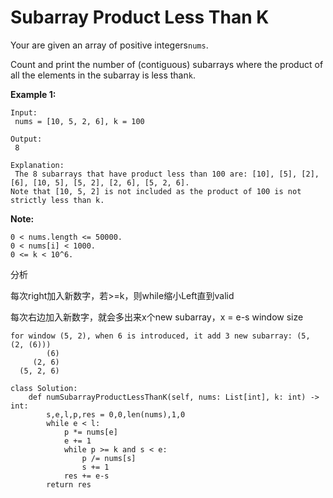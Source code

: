 # Subarray Product Less Than K

Your are given an array of positive integers`nums`.

Count and print the number of \(contiguous\) subarrays where the product of all the elements in the subarray is less than`k`.

**Example 1:**

```text
Input:
 nums = [10, 5, 2, 6], k = 100

Output:
 8

Explanation:
 The 8 subarrays that have product less than 100 are: [10], [5], [2], [6], [10, 5], [5, 2], [2, 6], [5, 2, 6].
Note that [10, 5, 2] is not included as the product of 100 is not strictly less than k.
```

**Note:**

```text
0 < nums.length <= 50000.
0 < nums[i] < 1000.
0 <= k < 10^6.
```

分析

每次right加入新数字，若&gt;=k，则while缩小Left直到valid

每次右边加入新数字，就会多出来x个new subarray，x = e-s window size

```text
for window (5, 2), when 6 is introduced, it add 3 new subarray: (5, (2, (6)))
        (6)
     (2, 6)
  (5, 2, 6)
```

```text
class Solution:
    def numSubarrayProductLessThanK(self, nums: List[int], k: int) -> int:
        s,e,l,p,res = 0,0,len(nums),1,0
        while e < l:
            p *= nums[e]
            e += 1
            while p >= k and s < e:                                
                p /= nums[s]
                s += 1
            res += e-s
        return res
```


